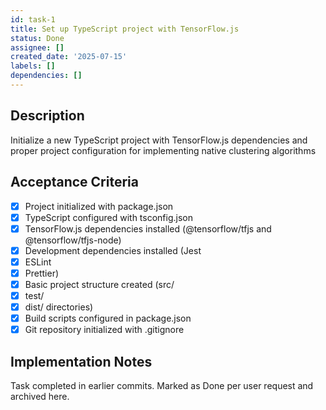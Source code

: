 ```yaml
---
id: task-1
title: Set up TypeScript project with TensorFlow.js
status: Done
assignee: []
created_date: '2025-07-15'
labels: []
dependencies: []
---
```


## Description

Initialize a new TypeScript project with TensorFlow.js dependencies and proper project configuration for implementing native clustering algorithms

## Acceptance Criteria

- [x] Project initialized with package.json
- [x] TypeScript configured with tsconfig.json
- [x] TensorFlow.js dependencies installed (@tensorflow/tfjs and @tensorflow/tfjs-node)
- [x] Development dependencies installed (Jest
- [x] ESLint
- [x] Prettier)
- [x] Basic project structure created (src/
- [x] test/
- [x] dist/ directories)
- [x] Build scripts configured in package.json
- [x] Git repository initialized with .gitignore

## Implementation Notes

Task completed in earlier commits. Marked as Done per user request and archived here.

